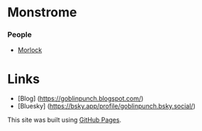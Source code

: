 # Monstrome

### People

- [Morlock](/monsters/morlock)

# Links

- [Blog] (https://goblinpunch.blogspot.com/)
- [Bluesky] (https://bsky.app/profile/goblinpunch.bsky.social/)

This site was built using [GitHub Pages](https://pages.github.com/).

